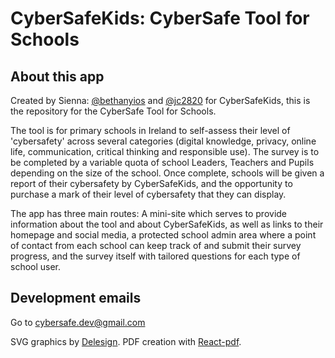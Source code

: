 # CyberSafeKids: CyberSafe Tool for Schools

## About this app
Created by Sienna: [@bethanyios](https://github.com/bethanyios) and [@jc2820](https://github.com/jc2820) for CyberSafeKids, this is the repository for the CyberSafe Tool for Schools.

The tool is for primary schools in Ireland to self-assess their level of 'cybersafety' across several categories (digital knowledge, privacy, online life, communication, critical thinking and responsible use). The survey is to be completed by a variable quota of school Leaders, Teachers and Pupils depending on the size of the school. Once complete, schools will be given a report of their cybersafety by CyberSafeKids, and the opportunity to purchase a mark of their level of cybersafety that they can display.

The app has three main routes: A mini-site which serves to provide information about the tool and about CyberSafeKids, as well as links to their homepage and social media, a protected school admin area where a point of contact from each school can keep track of and submit their survey progress, and the survey itself with tailored questions for each type of school user.

## Development emails
Go to cybersafe.dev@gmail.com

SVG graphics by [Delesign](https://delesign.com/).
PDF creation with [React-pdf](https://react-pdf.org/).
